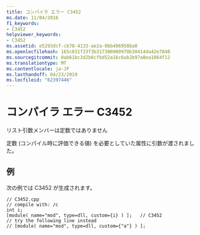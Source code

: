 ```yaml
---
title: コンパイラ エラー C3452
ms.date: 11/04/2016
f1_keywords:
- C3452
helpviewer_keywords:
- C3452
ms.assetid: e5293dcf-cb70-4133-ae2a-0bb496950ba0
ms.openlocfilehash: 165c031f23f3b317300900970b30414da42e7840
ms.sourcegitcommit: 0ab61bc3d2b6cfbd52a16c6ab2b97a8ea1864f12
ms.translationtype: MT
ms.contentlocale: ja-JP
ms.lasthandoff: 04/23/2019
ms.locfileid: "62397446"
---
```

# <a name="compiler-error-c3452"></a>コンパイラ エラー C3452

リスト引数メンバーは定数ではありません

定数 (コンパイル時に評価できる値) を必要としていた属性に引数が渡されました。

## <a name="example"></a>例

次の例では C3452 が生成されます。

```
// C3452.cpp
// compile with: /c
int i;
[module( name="mod", type=dll, custom={i} ) ];   // C3452
// try the following line instead
// [module( name="mod", type=dll, custom={"a"} ) ];
```